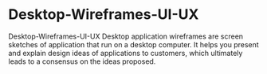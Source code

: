# Desktop-Wireframes-UI-UX
Desktop-Wireframes-UI-UX
Desktop application wireframes are screen sketches of application that run on a desktop computer.
It helps you present and explain design ideas of applications to customers, which ultimately leads to a consensus on the ideas proposed.
